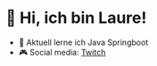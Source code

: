 # 👋 Hi, ich bin Laure!

- 🌱 Aktuell lerne ich Java Springboot
- 🎮 Social media: [Twitch](twitch.tv/laurahunter)

<!---
LaureHunter/LaureHunter is a ✨ special ✨ repository because its `README.md` (this file) appears on your GitHub profile.
You can click the Preview link to take a look at your changes.
--->
